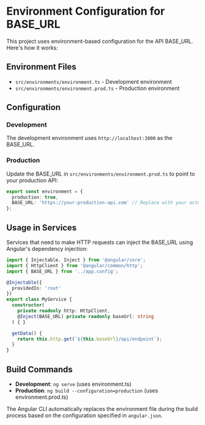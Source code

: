 # Environment Configuration for BASE_URL

This project uses environment-based configuration for the API BASE_URL. Here's how it works:

## Environment Files

- `src/environments/environment.ts` - Development environment
- `src/environments/environment.prod.ts` - Production environment

## Configuration

### Development
The development environment uses `http://localhost:3000` as the BASE_URL.

### Production
Update the BASE_URL in `src/environments/environment.prod.ts` to point to your production API:

```typescript
export const environment = {
  production: true,
  BASE_URL: 'https://your-production-api.com' // Replace with your actual production API URL
};
```

## Usage in Services

Services that need to make HTTP requests can inject the BASE_URL using Angular's dependency injection:

```typescript
import { Injectable, Inject } from '@angular/core';
import { HttpClient } from '@angular/common/http';
import { BASE_URL } from '../app.config';

@Injectable({
  providedIn: 'root'
})
export class MyService {
  constructor(
    private readonly http: HttpClient,
    @Inject(BASE_URL) private readonly baseUrl: string
  ) { }

  getData() {
    return this.http.get(`${this.baseUrl}/api/endpoint`);
  }
}
```

## Build Commands

- **Development**: `ng serve` (uses environment.ts)
- **Production**: `ng build --configuration=production` (uses environment.prod.ts)

The Angular CLI automatically replaces the environment file during the build process based on the configuration specified in `angular.json`. 